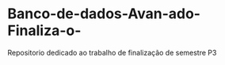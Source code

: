 # Banco-de-dados-Avan-ado-Finaliza-o-
Repositorio dedicado ao trabalho de finalização de semestre P3 
